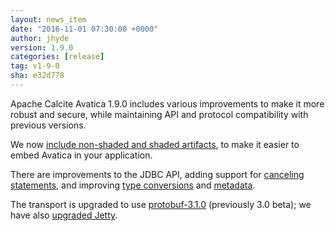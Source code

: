```yaml
---
layout: news_item
date: "2016-11-01 07:30:00 +0000"
author: jhyde
version: 1.9.0
categories: [release]
tag: v1-9-0
sha: e32d778
---
```

<!--
{% comment %}
Licensed to the Apache Software Foundation (ASF) under one or more
contributor license agreements.  See the NOTICE file distributed with
this work for additional information regarding copyright ownership.
The ASF licenses this file to you under the Apache License, Version 2.0
(the "License"); you may not use this file except in compliance with
the License.  You may obtain a copy of the License at

http://www.apache.org/licenses/LICENSE-2.0

Unless required by applicable law or agreed to in writing, software
distributed under the License is distributed on an "AS IS" BASIS,
WITHOUT WARRANTIES OR CONDITIONS OF ANY KIND, either express or implied.
See the License for the specific language governing permissions and
limitations under the License.
{% endcomment %}
-->

Apache Calcite Avatica 1.9.0 includes various improvements to make it
more robust and secure, while maintaining API and protocol
compatibility with previous versions.

We now [include non-shaded and shaded artifacts](https://issues.apache.org/jira/browse/CALCITE-1224),
to make it easier to embed Avatica in your application.

There are improvements to the JDBC API, adding support for
[canceling statements](https://issues.apache.org/jira/browse/CALCITE-1301),
and improving
[type conversions](https://issues.apache.org/jira/browse/CALCITE-1408)
and
[metadata](https://issues.apache.org/jira/browse/CALCITE-1410).

The transport is upgraded to use
[protobuf-3.1.0](https://issues.apache.org/jira/browse/CALCITE-1355)
(previously 3.0 beta); we have also
[upgraded Jetty](https://issues.apache.org/jira/browse/CALCITE-1464).
